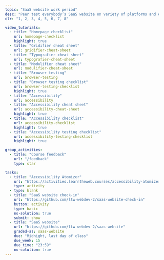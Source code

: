 ```yaml
---
topic: "SaaS website work period"
desc: "Peer test everybody’s SaaS website on variety of platforms and devices."
clr: "1, 2, 3, 4, 5, 6, 7, 8"

video_tutorials:
  - title: "Homepage checklist"
    url: homepage-checklist
    highlight: true
  - title: "Gridifier cheat sheet"
    url: gridifier-cheat-sheet
  - title: "Typografier cheat sheet"
    url: typografier-cheat-sheet
  - title: "Modulifier cheat sheet"
    url: modulifier-cheat-sheet
  - title: "Browser testing"
    url: browser-testing
  - title: "Browser testing checklist"
    url: browser-testing-checklist
    highlight: true
  - title: "Accessibility"
    url: accessibility
  - title: "Accessibility cheat sheet"
    url: accessibility-cheat-sheet
    highlight: true
  - title: "Accessibility checklist"
    url: accessibility-checklist
    highlight: true
  - title: "Accessibility testing checklist"
    url: accessibility-testing-checklist
    highlight: true

group_activities:
  - title: "Course feedback"
    url: "/feedback"
    type: star

tasks:
  - title: "Accessibility Atomizer"
    url: "https://activities.learntheweb.courses/accessibility-atomizer/"
    type: activity
  - type: blank
  - title: "SaaS website check-in"
    url: "https://github.com/ltw-webdev-2/saas-website-check-in"
    button: activity
    type: basic
    no-solution: true
    submit: show
  - title: "SaaS website"
    url: "https://github.com/ltw-webdev-2/saas-website"
    graded-as: saas-website
    due: "Midnight, last day of class"
    due_week: 15
    due_time: "23:59"
    no-solution: true
---
```

